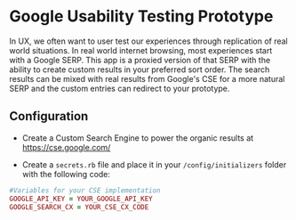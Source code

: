 # Google Usability Testing Prototype

In UX, we often want to user test our experiences through replication of real world situations. In real world internet browsing, most experiences start with a Google SERP. This app is a proxied version of that SERP with the ability to create custom results in your preferred sort order. The search results can be mixed with real results from Google's CSE for a more natural SERP and the custom entries can redirect to your prototype.

## Configuration

* Create a Custom Search Engine to power the organic results at https://cse.google.com/

* Create a `secrets.rb` file and place it in your `/config/initializers` folder with the following code:

```ruby
#Variables for your CSE implementation
GOOGLE_API_KEY = YOUR_GOOGLE_API_KEY
GOOGLE_SEARCH_CX = YOUR_CSE_CX_CODE
```